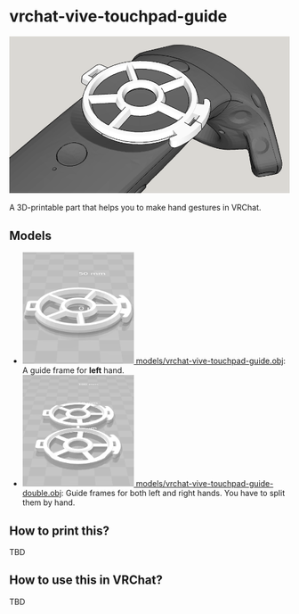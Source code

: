 # vrchat-vive-touchpad-guide
![Appearance](img/appearance.png)

A 3D-printable part that helps you to make hand gestures in VRChat.

## Models
* [<img src="img/vrchat-vive-touchpad-guide.png" alt="" title="" width="200" height="200"> models/vrchat-vive-touchpad-guide.obj](models/vrchat-vive-touchpad-guide.obj): A guide frame for **left** hand.
* [<img src="img/vrchat-vive-touchpad-guide-double.png" alt="" title="" width="200" height="200"> models/vrchat-vive-touchpad-guide-double.obj](models/vrchat-vive-touchpad-guide-double.obj): Guide frames for both left and right hands. You have to split them by hand.

## How to print this?
TBD

## How to use this in VRChat?
TBD
